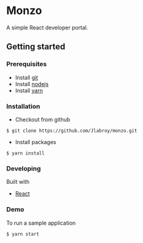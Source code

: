 # Monzo

A simple React developer portal.

## Getting started

### Prerequisites

* Install [git](https://git-scm.com/)
* Install [nodejs](https://nodejs.org/en/)
* Install [yarn](https://yarnpkg.com/lang/en/)

### Installation

* Checkout from github

```
$ git clone https://github.com/Jlabroy/monzo.git
```

* Install packages

```
$ yarn install
```

### Developing

Built with

* [React](https://reactjs.org/docs/hello-world.html)


### Demo

To run a sample application

```
$ yarn start
```
